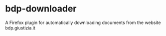 # bdp-downloader
A Firefox plugin for automatically downloading documents from the website bdp.giustizia.it
